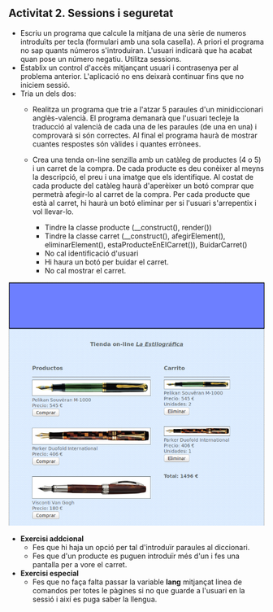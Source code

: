 ## Activitat 2. Sessions i seguretat

* Escriu un programa que calcule la mitjana de una sèrie de numeros introduïts per tecla (formulari amb una sola casella). A priori el programa no sap quants números s'introduiran. L'usuari indicarà que ha acabat quan pose un número negatiu. Utilitza sessions.
* Establix un control d'accès mitjançant usuari i contrasenya per al problema anterior. L'aplicació no ens deixarà continuar fins que no iniciem sessió.
* Tria un dels dos:
	* Realitza un programa que trie a l'atzar 5 paraules d'un minidiccionari anglès-valencià. El programa demanarà que l'usuari tecleje la traducció al valencià de cada una de les paraules (de una en una) i comprovarà si són correctes. Al final el programa haurà de mostrar cuantes respostes són vàlides i quantes errònees. 

	* Crea una tenda on-line senzilla amb un catàleg de productes (4 o 5) i un carret de la compra. De cada producte es deu conèixer al meyns la descripció, el preu i una imatge que els identifique. Al costat de cada producte del catàleg haurà d'aperèixer un botó comprar que permetrà afegir-lo al carret de la compra.  Per cada producte que està al carret, hi haurà un botó eliminar per si l'usuari s'arrepentix i vol llevar-lo. 
		* Tindre la classe producte (__construct(), render())
		* Tindre la classe carret (__construct(), afegirElement(), eliminarElement(), estaProducteEnElCarret()), BuidarCarret()
		* No cal identificació d'usuari
		* Hi haura un botó per buidar el carret.
		* No cal mostrar el carret.

![Exemple Pàgina](../img/te0302.png)

* **Exercisi addcional**
	* Fes que hi haja un opció per tal d'introduïr paraules al diccionari.
	* Fes que d'un producte es puguen introduïr més d'un i fes una pantalla per a vore el carret.  	
* **Exercisi especial** 
	* Fes que no faça falta passar la variable **lang** mitjançat linea de comandos per totes le pàgines si no que guarde a l'usuari en la sessió i així es puga saber la llengua.